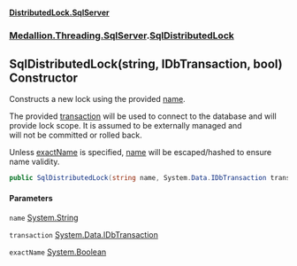 #### [DistributedLock.SqlServer](README.md 'README')
### [Medallion.Threading.SqlServer](Medallion.Threading.SqlServer.md 'Medallion.Threading.SqlServer').[SqlDistributedLock](SqlDistributedLock.md 'Medallion.Threading.SqlServer.SqlDistributedLock')

## SqlDistributedLock(string, IDbTransaction, bool) Constructor

Constructs a new lock using the provided [name](SqlDistributedLock..ctor.fV1bw9iga5pQQYPMV/GL1w.md#Medallion.Threading.SqlServer.SqlDistributedLock.SqlDistributedLock(string,System.Data.IDbTransaction,bool).name 'Medallion.Threading.SqlServer.SqlDistributedLock.SqlDistributedLock(string, System.Data.IDbTransaction, bool).name').  
  
The provided [transaction](SqlDistributedLock..ctor.fV1bw9iga5pQQYPMV/GL1w.md#Medallion.Threading.SqlServer.SqlDistributedLock.SqlDistributedLock(string,System.Data.IDbTransaction,bool).transaction 'Medallion.Threading.SqlServer.SqlDistributedLock.SqlDistributedLock(string, System.Data.IDbTransaction, bool).transaction') will be used to connect to the database and will provide lock scope. It is assumed to be externally managed and  
will not be committed or rolled back.  
  
Unless [exactName](SqlDistributedLock..ctor.fV1bw9iga5pQQYPMV/GL1w.md#Medallion.Threading.SqlServer.SqlDistributedLock.SqlDistributedLock(string,System.Data.IDbTransaction,bool).exactName 'Medallion.Threading.SqlServer.SqlDistributedLock.SqlDistributedLock(string, System.Data.IDbTransaction, bool).exactName') is specified, [name](SqlDistributedLock..ctor.fV1bw9iga5pQQYPMV/GL1w.md#Medallion.Threading.SqlServer.SqlDistributedLock.SqlDistributedLock(string,System.Data.IDbTransaction,bool).name 'Medallion.Threading.SqlServer.SqlDistributedLock.SqlDistributedLock(string, System.Data.IDbTransaction, bool).name') will be escaped/hashed to ensure name validity.

```csharp
public SqlDistributedLock(string name, System.Data.IDbTransaction transaction, bool exactName=false);
```
#### Parameters

<a name='Medallion.Threading.SqlServer.SqlDistributedLock.SqlDistributedLock(string,System.Data.IDbTransaction,bool).name'></a>

`name` [System.String](https://docs.microsoft.com/en-us/dotnet/api/System.String 'System.String')

<a name='Medallion.Threading.SqlServer.SqlDistributedLock.SqlDistributedLock(string,System.Data.IDbTransaction,bool).transaction'></a>

`transaction` [System.Data.IDbTransaction](https://docs.microsoft.com/en-us/dotnet/api/System.Data.IDbTransaction 'System.Data.IDbTransaction')

<a name='Medallion.Threading.SqlServer.SqlDistributedLock.SqlDistributedLock(string,System.Data.IDbTransaction,bool).exactName'></a>

`exactName` [System.Boolean](https://docs.microsoft.com/en-us/dotnet/api/System.Boolean 'System.Boolean')